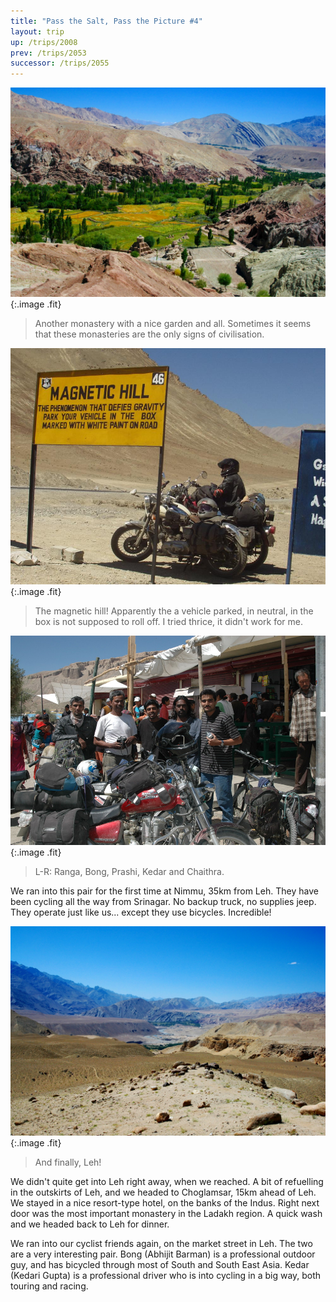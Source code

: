 ```yaml
---
title: "Pass the Salt, Pass the Picture #4"
layout: trip
up: /trips/2008
prev: /trips/2053
successor: /trips/2055
---
```


![DSC_0301.JPG](/images/photos/DSC_0301.JPG 'DSC_0301.JPG'){:.image .fit}

>  Another monastery with a nice garden and all.             Sometimes it seems that these monasteries are the only signs of             civilisation. 

![P2010119.JPG](/images/photos/P2010119.JPG 'P2010119.JPG'){:.image .fit}

>  The magnetic hill! Apparently the a vehicle             parked, in neutral, in the box is not supposed to roll off. I             tried thrice, it didn't work for me. 

![DSC_0302.JPG](/images/photos/DSC_0302.JPG 'DSC_0302.JPG'){:.image .fit}

>  L-R: Ranga, Bong, Prashi, Kedar and             Chaithra.
  
We ran into this pair for the first time at Nimmu, 35km from             Leh. They have been cycling all the way from Srinagar. No backup             truck, no supplies jeep. They operate just like us... except             they use bicycles. Incredible! 

![DSC_0303.JPG](/images/photos/DSC_0303.JPG 'DSC_0303.JPG'){:.image .fit}

>  And finally, Leh! 

We didn't quite get into Leh right away, when we reached. A             bit of refuelling in the outskirts of Leh, and we headed to             Choglamsar, 15km ahead of Leh. We stayed in a nice resort-type             hotel, on the banks of the Indus. Right next door was the most             important monastery in the Ladakh region. A quick wash and we             headed back to Leh for dinner.

We ran into our cyclist friends again, on the market street in             Leh. The two are a very interesting pair. Bong (Abhijit Barman)             is a professional outdoor guy, and has bicycled through most of             South and South East Asia. Kedar (Kedari Gupta) is a             professional driver who is into cycling in a big way, both             touring and racing.


